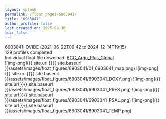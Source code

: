 ```yaml
---
layout: splash
permalink: /float_pages/6903041/
title: "6903041"
author_profile: false
last_created_on: 2025-09-30
toc: false
---
```

 
6903041: OVIDE (2021-06-22T09:42 to 2024-12-14T19:15)\
129 profiles completed\
Individual float file download: [BGC_Argo_Plus_Global](https://ftp.soest.hawaii.edu/bgc_argo_plus/Individual_Floats/outliers_removed/6903041_Sprof_processed.nc)\
![img-png]({{ site.url }}{{ site.baseurl }}/assets/images/float_figures/6903041/01_6903041_map.png)
![img-png]({{ site.url }}{{ site.baseurl }}/assets/images/float_figures/6903041/6903041_DOXY.png)
![img-png]({{ site.url }}{{ site.baseurl }}/assets/images/float_figures/6903041/6903041_PRES.png)
![img-png]({{ site.url }}{{ site.baseurl }}/assets/images/float_figures/6903041/6903041_PSAL.png)
![img-png]({{ site.url }}{{ site.baseurl }}/assets/images/float_figures/6903041/6903041_TEMP.png)
